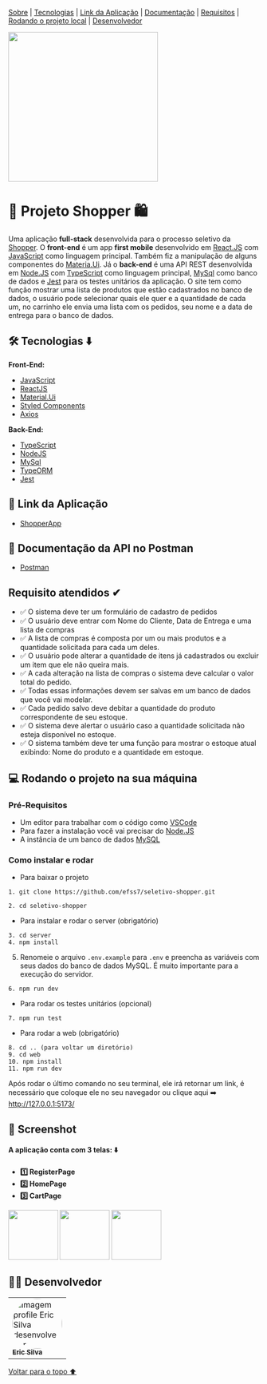 <p id="voltar">
<a href="#sobre">Sobre</a> |
<a href="#tecnologias">Tecnologias</a> |
<a href="#linkApp">Link da Aplicação</a> |
<a href="#documentação">Documentação</a> |
<a href="#requisitos">Requisitos</a> |
<a href="#local">Rodando o projeto local</a> |
<a href="#desenvolvedor">Desenvolvedor</a>
</p>

<img width="300xp" src="https://user-images.githubusercontent.com/99001809/196015258-0c53369b-0fd1-4ee2-a113-7f8de125f8ee.png"/>

<h1 id="sobre">🛒 Projeto Shopper 🛍️</h1>

Uma aplicação **full-stack** desenvolvida para o processo seletivo da [Shopper](https://programada.shopper.com.br/shop-cn/). O **front-end** é um app **first mobile** desenvolvido em [React.JS](https://pt-br.reactjs.org/) com [JavaScript](https://www.javascript.com/) como linguagem principal. Também fiz a manipulação de alguns componentes do [Materia.Ui](https://mui.com/pt/). Já o **back-end** é uma API REST desenvolvida em [Node.JS](https://nodejs.org/en/) com [TypeScript](https://www.typescriptlang.org/) como linguagem principal, [MySql](https://www.mysql.com/) como banco de dados e [Jest](https://jestjs.io/pt-BR/) para os testes unitários da aplicação. O site tem como função mostrar uma lista de produtos que estão cadastrados no banco de dados, o usuário pode selecionar quais ele quer e a quantidade de cada um, no carrinho ele envia uma lista com os pedidos, seu nome e a data de entrega para o banco de dados.

<h2 id="tecnologias">🛠 Tecnologias ⬇️</h2>
<b> Front-End: </b>

- [JavaScript](https://www.javascript.com/)
- [ReactJS](https://pt-br.reactjs.org/)
- [Material.Ui](https://mui.com/pt/)
- [Styled Components](https://styled-components.com/)
- [Axios](https://axios-http.com/ptbr/docs/intro)

<b> Back-End: </b>

- [TypeScript](https://www.typescriptlang.org/)
- [NodeJS](https://nodejs.org/en/docs/)
- [MySql](https://dev.mysql.com/doc/)
- [TypeORM](https://typeorm.io/)
- [Jest](https://jestjs.io/pt-BR/docs/api)

<h2 id="linkApp">🔗 Link da Aplicação</h2>

- [ShopperApp](http://efss-shopper.surge.sh/)

<h2 id="documentação">📃 Documentação da API no Postman</h2>

- [Postman](https://documenter.getpostman.com/view/20351432/2s83zjqNVd)

<h2 id="requisitos">Requisito atendidos ✔</h2>

- ✅ O sistema deve ter um formulário de cadastro de pedidos
- ✅ O usuário deve entrar com Nome do Cliente, Data de Entrega e uma lista de compras
- ✅ A lista de compras é composta por um ou mais produtos e a quantidade solicitada para cada um deles.
- ✅ O usuário pode alterar a quantidade de itens já cadastrados ou excluir um item que ele não queira mais.
- ✅ A cada alteração na lista de compras o sistema deve calcular o valor total do pedido.
- ✅ Todas essas informações devem ser salvas em um banco de dados que você vai modelar.
- ✅ Cada pedido salvo deve debitar a quantidade do produto correspondente de seu estoque.
- ✅ O sistema deve alertar o usuário caso a quantidade solicitada não esteja disponível no estoque.
- ✅ O sistema também deve ter uma função para mostrar o estoque atual exibindo: Nome do produto e a quantidade em estoque.


<h2 id="local"> 💻 Rodando o projeto na sua máquina</h2>

### Pré-Requisitos

- Um editor para trabalhar com o código como [VSCode](https://code.visualstudio.com/)
- Para fazer a instalação você vai precisar do [Node.JS](https://nodejs.org/en/download/)
- A instância de um banco de dados [MySQL](https://www.mysql.com/)


### Como instalar e rodar
* Para baixar o projeto
```
1. git clone https://github.com/efss7/seletivo-shopper.git

2. cd seletivo-shopper
```
* Para instalar e rodar o server (obrigatório)
```
3. cd server
4. npm install
```
5. Renomeie o arquivo ```.env.example```  para ```.env``` e preencha as variáveis com seus dados do banco de dados MySQL. É muito importante para a execução do servidor.
```
6. npm run dev
```

* Para rodar os testes unitários (opcional)
```
7. npm run test
```
* Para rodar a web (obrigatório) 
```
8. cd .. (para voltar um diretório)
9. cd web
10. npm install
11. npm run dev
```
Após rodar o último comando no seu terminal, ele irá retornar um link, é necessário que coloque ele no seu navegador ou clique aqui ➡️ http://127.0.0.1:5173/

<h2 id="screenshot">📸 Screenshot</h2>

<h4>A aplicação conta com 3 telas: ⬇️<h4>

- 1️⃣ RegisterPage
- 2️⃣ HomePage
- 3️⃣ CartPage

<div display="flex">
<img width="100xp" src="https://user-images.githubusercontent.com/99001809/196015782-89604659-81d6-4b07-b752-89361679cb6c.jpeg"/>
<img width="100xp" src="https://user-images.githubusercontent.com/99001809/196015596-b79e3810-0d3e-47b5-8864-5916330edaeb.jpeg"/>
<img width="100xp" src="https://user-images.githubusercontent.com/99001809/196016417-8c9579fc-e76c-4daa-8cc5-ced64bc0bb72.jpeg"/>

</div>


<h2 id="desenvolvedor">👨‍💻 Desenvolvedor</h2>


<table>
<td><a href="https://github.com/efss7"><img style="border-radius: 50%;" src="https://avatars.githubusercontent.com/u/99001809?v=4" width="100px;" alt="Imagem profile Eric Silva desenvolvedor"/><br /><sub><b>Eric Silva </b></sub></a><br />
</table>

<a href="#voltar">Voltar para o topo ⬆️</a>
